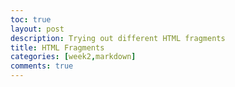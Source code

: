 ```yaml
---
toc: true
layout: post
description: Trying out different HTML fragments 
title: HTML Fragments
categories: [week2,markdown]
comments: true
---
```

